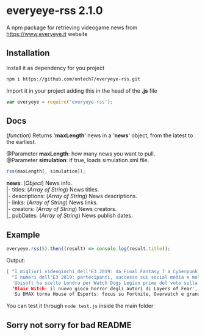 # everyeye-rss 2.1.0
A npm package for retrieving videogame news from https://www.everyeye.it website

## Installation

Install it as dependency for you project

```bash
npm i https://github.com/ontech7/everyeye-rss.git
```

Import it in your project adding this in the head of the **.js** file

```javascript
var everyeye = require('everyeye-rss');
```

## Docs

(*function*) Returns '**maxLength**' news in a '**news**' object, from the latest to the earliest.

@Parameter **maxLength**: how many news you want to pull.<br/>
@Parameter **simulation**: if true, loads simulation.xml file.<br/>

```javascript
rss(maxLength[, simulation]);
```

**news**: (*Object*) News info.<br/>
|- titles: (*Array of String*) News titles.<br/>
|- descriptions: (*Array of String*) News descriptions.<br/>
|- links: (*Array of String*) News links.<br/>
|- creators: (*Array of String*) News creators.<br/>
|_ pubDates: (*Array of String*) News publish dates.<br/>

## Example

```javascript
everyeye.rss(5).then((result) => console.log(result.title));
```
Output:

```bash
[ "I migliori videogiochi dell'E3 2019: da Final Fantasy 7 a Cyberpunk 2077",
  "I numeri dell'E3 2019: partecipanti, successo sui social media e molto altro",
  'Ubisoft ha scelto Londra per Watch Dogs Legion prima del voto sulla Brexit',
  'Blair Witch: il nuovo gioco horror degli autori di Layers of Fear',
  'Su DMAX torna House of Esports: focus su Fortnite, Overwatch e grandi ospiti']
```

You can test it through `node test.js` inside the main folder

## Sorry not sorry for bad README
